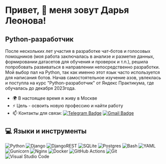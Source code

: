 Привет, 👋 меня зовут Дарья Леонова!
==========================================================================================

Python-разработчик
------------------
После нескольких лет участия в разработке чат-ботов и голосовых помощников (моя работа заключалась в анализе и разметке данных, формировании датасетов для обучения и проверок и т.п.), решила попробовать развиваться в направлении непосредственно разработки. Мой выбор пал на Python, так как именно этот язык часто используется для написания ботов. Начав самостоятельное изучение азов, увлеклась и поступла на курс "Python-разработчик" от Яндекс Практикума, где обучалась до декабря 2023года.

* 🌍 В настоящее время я живу в Москве
* ⚡ Цель - освоить новую профессию и найти работу
* :mailbox: Контакты для связи: [![Telegram Badge](https://img.shields.io/badge/-Telegram-blue?style=flat&logo=Telegram&logoColor=white)](https://t.me/Dashidzze) [![Gmail Badge](https://img.shields.io/badge/-Gmail-red?style=flat&logo=Gmail&logoColor=white)](mailto:black.fury1981@gmail.com)

## 💻 Языки и инструменты  
![Python](https://img.shields.io/badge/python-3670A0?style=for-the-badge&logo=python&logoColor=ffdd54)
![Django](https://img.shields.io/badge/django-%23092E20.svg?style=for-the-badge&logo=django&logoColor=white)
![DjangoREST](https://img.shields.io/badge/DJANGO-REST-ff1709?style=for-the-badge&logo=django&logoColor=white&color=ff1709&labelColor=gray)
![SQLite](https://img.shields.io/badge/sqlite-%2307405e.svg?style=for-the-badge&logo=sqlite&logoColor=white)
![Postgres](https://img.shields.io/badge/postgres-%23316192.svg?style=for-the-badge&logo=postgresql&logoColor=white)
![Bash](https://img.shields.io/badge/bash-%23ebeced.svg?style=for-the-badge&logo=gnubash&logoColor=151515)
![YAML](https://img.shields.io/badge/yaml-%23ffffff.svg?style=for-the-badge&logo=yaml&logoColor=151515)
![Gunicorn](https://img.shields.io/badge/gunicorn-%298729.svg?style=for-the-badge&logo=gunicorn&logoColor=white)
![Nginx](https://img.shields.io/badge/nginx-%23009639.svg?style=for-the-badge&logo=nginx&logoColor=white)
![Docker](https://img.shields.io/badge/docker-%230db7ed.svg?style=for-the-badge&logo=docker&logoColor=white)
![GitHub Actions](https://img.shields.io/badge/github%20actions-%232671E5.svg?style=for-the-badge&logo=githubactions&logoColor=white)
![Git](https://img.shields.io/badge/git-%23F05033.svg?style=for-the-badge&logo=git&logoColor=white)
![Visual Studio Code](https://img.shields.io/badge/Visual%20Studio%20Code-0078d7.svg?style=for-the-badge&logo=visual-studio-code&logoColor=white)
